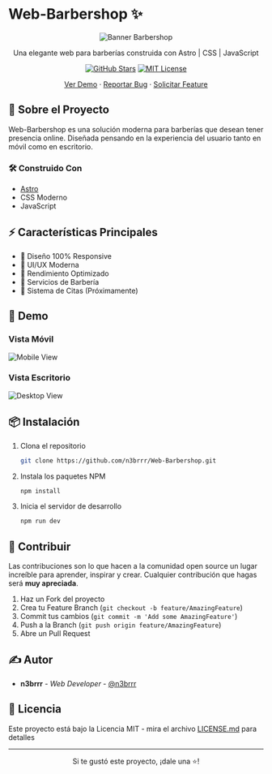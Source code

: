 # Web-Barbershop ✨

<div align="center">

![Banner Barbershop](https://raw.githubusercontent.com/n3brrr/Web-Barbershop/main/public/banner.webp)

Una elegante web para barberías construida con Astro | CSS | JavaScript

[![GitHub Stars](https://img.shields.io/github/stars/n3brrr/Web-Barbershop)](https://github.com/n3brrr/Web-Barbershop/stargazers)
[![MIT License](https://img.shields.io/badge/License-MIT-green.svg)](https://choosealicense.com/licenses/mit/)

[Ver Demo](https://web-barbershop.vercel.app) · [Reportar Bug](https://github.com/n3brrr/Web-Barbershop/issues) · [Solicitar Feature](https://github.com/n3brrr/Web-Barbershop/issues)

</div>

## 🎯 Sobre el Proyecto

Web-Barbershop es una solución moderna para barberías que desean tener presencia online. Diseñada pensando en la experiencia del usuario tanto en móvil como en escritorio.

### 🛠️ Construido Con

* [Astro](https://astro.build/)
* CSS Moderno
* JavaScript

## ⚡ Características Principales

* 📱 Diseño 100% Responsive
* 🎨 UI/UX Moderna
* 🚀 Rendimiento Optimizado
* 💈 Servicios de Barbería
* 📅 Sistema de Citas (Próximamente)

## 🚀 Demo

### Vista Móvil
![Mobile View](https://raw.githubusercontent.com/n3brrr/Web-Barbershop/main/public/mobile-demo.webp)

### Vista Escritorio
![Desktop View](https://raw.githubusercontent.com/n3brrr/Web-Barbershop/main/public/desktop-demo.webp)

## 📦 Instalación

1. Clona el repositorio
   ```sh
   git clone https://github.com/n3brrr/Web-Barbershop.git
   ```
2. Instala los paquetes NPM
   ```sh
   npm install
   ```
3. Inicia el servidor de desarrollo
   ```sh
   npm run dev
   ```

## 🤝 Contribuir

Las contribuciones son lo que hacen a la comunidad open source un lugar increíble para aprender, inspirar y crear. Cualquier contribución que hagas será **muy apreciada**.

1. Haz un Fork del proyecto
2. Crea tu Feature Branch (`git checkout -b feature/AmazingFeature`)
3. Commit tus cambios (`git commit -m 'Add some AmazingFeature'`)
4. Push a la Branch (`git push origin feature/AmazingFeature`)
5. Abre un Pull Request

## ✍️ Autor

* **n3brrr** - *Web Developer* - [@n3brrr](https://github.com/n3brrr)

## 📝 Licencia

Este proyecto está bajo la Licencia MIT - mira el archivo [LICENSE.md](LICENSE.md) para detalles

---

<div align="center">
Si te gustó este proyecto, ¡dale una ⭐️!
</div>
